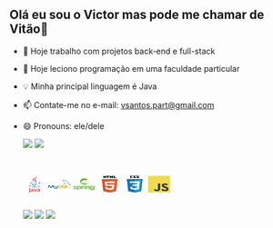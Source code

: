 ## Olá eu sou o Victor mas pode me chamar de Vitão👋

- 🔭 Hoje trabalho com projetos back-end e full-stack 
- 🌱 Hoje leciono programação em uma faculdade particular
- 💡 Minha principal linguagem é Java
- 📫 Contate-me no e-mail: vsantos.part@gmail.com
- 😄 Pronouns: ele/dele

  <div>
    <img height="180em" src="https://github-readme-stats.vercel.app/api?username=vitaoSantos&show_icons=true&theme=dracula&include_all_commits=true&count_private=true" />
    <img height="180em" src="https://github-readme-stats.vercel.app/api/top-langs/?username=vitaoSantos&layout=compact&langs_count=16&theme=dracula" />
  </div>

  ##

  <div style="display: inline_block"><br>
    <img align="center" alt="Vitao-Java" height="30" width="40" src="https://raw.githubusercontent.com/devicons/devicon/master/icons/java/java-original-wordmark.svg">
    <img align="center" alt="Vitao-MySQL" height="30" width="40" src="https://raw.githubusercontent.com/devicons/devicon/master/icons/mysql/mysql-original-wordmark.svg">
    <img align="center" alt="Vitao-Spring" height="30" width="40" src="https://raw.githubusercontent.com/devicons/devicon/master/icons/spring/spring-original-wordmark.svg">
    <img align="center" alt="Vitao-Html" height="30" width="40" src="https://raw.githubusercontent.com/devicons/devicon/master/icons/html5/html5-original-wordmark.svg">
    <img align="center" alt="Vitao-Css" height="30" width="40" src="https://raw.githubusercontent.com/devicons/devicon/master/icons/css3/css3-original-wordmark.svg">
    <img align="center" alt="Vitao-Js" height="30" width="40" src="https://raw.githubusercontent.com/devicons/devicon/master/icons/javascript/javascript-original.svg">
  </div>

  ##

  <div>
    <a href="https://www.instagram.com/viitao.santos" target="_blank"><img src="https://img.shields.io/badge/-Instagram-%23E4405F?style=for-the-badge&logo=instagram&logoColor=white" target="_blank"></a>
    <a href="https://discord.gg/victorsantos9702" target="_blank"><img src="https://img.shields.io/badge/Discord-7289DA?style=for-the-badge&logo=discord&logoColor=white" target="_blank"></a>
    <a href="https://www.linkedin.com/in/victor-part-santos" target="_blank"><img src="https://img.shields.io/badge/-LinkedIn-%230077B5?style=for-the-badge&logo=instagram&logoColor=white" target="_blank"></a>
  </div>
